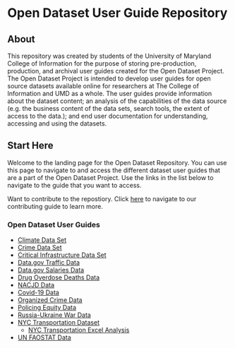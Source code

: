 # Open Dataset User Guide Repository

## About
This repository was created by students of the University of Maryland College of Information for the purpose of storing pre-production, production, and archival user guides created for the Open Dataset Project. The Open Dataset Project is intended to develop user guides for open source datasets available online for researchers at The College of Information and UMD as a whole. The user guides provide information about the dataset content; an analysis of the capabilities of the data source (e.g. the business content of the data sets, search tools, the extent of access to the data.); and end user documentation for understanding, accessing and using the datasets. 

## Start Here
Welcome to the landing page for the Open Dataset Repository. You can use this page to navigate to and access the different dataset user guides that are a part of the Open Dataset Project. Use the links in the list below to navigate to the guide that you want to access. 

Want to contribute to the repostiory. Click [here](./docs/contributing.md) to navigate to our contributing guide to learn more.

### Open Dataset User Guides
- [Climate Data Set](./Current%20User%20Guides/ClimateData_Dec2024.pdf)
- [Crime Data Set](./Current%20User%20Guides/CrimeData_Dec2024.pdf)
- [Critical Infrastructure Data Set](./Current%20User%20Guides/CriticalInfrastructure_Dec2024.pdf)
- [Data.gov Traffic Data](./Current%20User%20Guides/DATA.GOV_instructional_Dec2024.pdf)
- [Data.gov Salaries Data](./Current%20User%20Guides/Data.gov_salaries_Dec2024.pdf)
- [Drug Overdose Deaths Data](./Current%20User%20Guides/DrugOverdoseDeaths_Dec2024.pdf)
- [NACJD Data](./Current%20User%20Guides/NACJD_Dec2024.pdf)
- [Covid-19 Data](./Current%20User%20Guides/covid-19_dataset_Dec2024.pdf)
- [Organized Crime Data](./Current%20User%20Guides/OrganizedCrimeAndCorruption_Dec2024.pdf)
- [Policing Equity Data](./Current%20User%20Guides/Policing_Equity_Dec2024.pdf)
- [Russia-Ukraine War Data](./Current%20User%20Guides/russia_ukraine_war_Dec2024.pdf)
- [NYC Transportation Dataset](./Current%20User%20Guides/NYC_Transportation_Dec2024.pdf)
    - [NYC Transportation Excel Analysis](./misc/NYC%20Transportion%20Dataset%20Analysis%20&%20Categorization.xlsx)
- [UN FAOSTAT Data](./Current%20User%20Guides/FAOSTAT_Spring2025.pdf)
